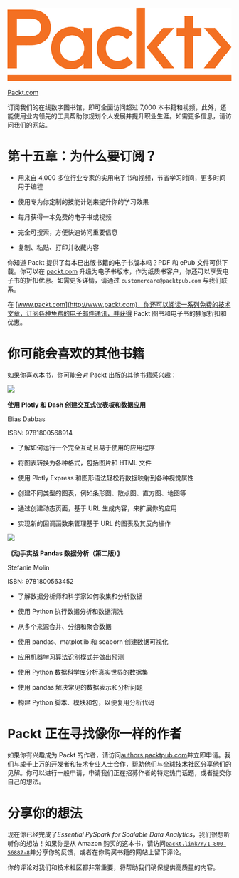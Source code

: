 ![](img/Packt_Logo.jpg)

[Packt.com](http://Packt.com)

订阅我们的在线数字图书馆，即可全面访问超过 7,000 本书籍和视频，此外，还能使用业内领先的工具帮助你规划个人发展并提升职业生涯。如需更多信息，请访问我们的网站。

# 第十五章：为什么要订阅？

+   用来自 4,000 多位行业专家的实用电子书和视频，节省学习时间，更多时间用于编程

+   使用专为你定制的技能计划来提升你的学习效果

+   每月获得一本免费的电子书或视频

+   完全可搜索，方便快速访问重要信息

+   复制、粘贴、打印并收藏内容

你知道 Packt 提供了每本已出版书籍的电子书版本吗？PDF 和 ePub 文件可供下载。你可以在 [packt.com](http://packt.com) 升级为电子书版本，作为纸质书客户，你还可以享受电子书的折扣优惠。如需更多详情，请通过 `customercare@packtpub.com` 与我们联系。

在 [www.packt.com](http://www.packt.com)，你还可以阅读一系列免费的技术文章，订阅各种免费的电子邮件通讯，并获得 Packt 图书和电子书的独家折扣和优惠。

# 你可能会喜欢的其他书籍

如果你喜欢本书，你可能会对 Packt 出版的其他书籍感兴趣：

![](https://www.packtpub.com/product/interactive-dashboards-and-data-apps-with-plotly-and-dash/9781800568914)

**使用 Plotly 和 Dash 创建交互式仪表板和数据应用**

Elias Dabbas

ISBN: 9781800568914

+   了解如何运行一个完全互动且易于使用的应用程序

+   将图表转换为各种格式，包括图片和 HTML 文件

+   使用 Plotly Express 和图形语法轻松将数据映射到各种视觉属性

+   创建不同类型的图表，例如条形图、散点图、直方图、地图等

+   通过创建动态页面，基于 URL 生成内容，来扩展你的应用

+   实现新的回调函数来管理基于 URL 的图表及其反向操作

![](https://www.packtpub.com/product/hands-on-data-analysis-with-pandas-second-edition/9781800563452)

**《动手实战 Pandas 数据分析（第二版）》**

Stefanie Molin

ISBN: 9781800563452

+   了解数据分析师和科学家如何收集和分析数据

+   使用 Python 执行数据分析和数据清洗

+   从多个来源合并、分组和聚合数据

+   使用 pandas、matplotlib 和 seaborn 创建数据可视化

+   应用机器学习算法识别模式并做出预测

+   使用 Python 数据科学库分析真实世界的数据集

+   使用 pandas 解决常见的数据表示和分析问题

+   构建 Python 脚本、模块和包，以便复用分析代码

# Packt 正在寻找像你一样的作者

如果你有兴趣成为 Packt 的作者，请访问[authors.packtpub.com](http://authors.packtpub.com)并立即申请。我们与成千上万的开发者和技术专业人士合作，帮助他们与全球技术社区分享他们的见解。你可以进行一般申请，申请我们正在招募作者的特定热门话题，或者提交你自己的想法。

# 分享你的想法

现在你已经完成了*Essential PySpark for Scalable Data Analytics*，我们很想听听你的想法！如果你是从 Amazon 购买的这本书，请访问[`packt.link/r/1-800-56887-8`](https://packt.link/r/1-800-56887-8)并分享你的反馈，或者在你购买书籍的网站上留下评论。

你的评论对我们和技术社区都非常重要，将帮助我们确保提供高质量的内容。

